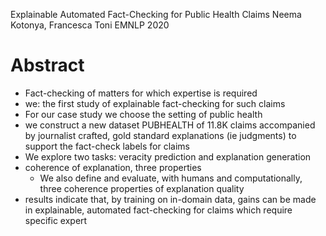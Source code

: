 Explainable Automated Fact-Checking for Public Health Claims
Neema Kotonya, Francesca Toni
EMNLP 2020

# Abstract

* Fact-checking of matters for which expertise is required
* we: the first study of explainable fact-checking for such claims 
* For our case study we choose the setting of public health
* we construct a new dataset PUBHEALTH of
  11.8K claims accompanied by journalist crafted, gold standard explanations
  (ie judgments) to support the fact-check labels for claims
* We explore two tasks: veracity prediction and explanation generation
* coherence of explanation, three properties
  * We also define and evaluate, with humans and computationally, three
    coherence properties of explanation quality
* results indicate that, by training on in-domain data, gains can be made in
  explainable, automated fact-checking for claims which require specific expert
